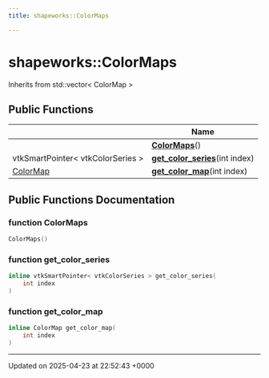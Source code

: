 ```yaml
---
title: shapeworks::ColorMaps

---
```


# shapeworks::ColorMaps





Inherits from std::vector< ColorMap >

## Public Functions

|                | Name           |
| -------------- | -------------- |
| | **[ColorMaps](../Classes/classshapeworks_1_1ColorMaps.md#function-colormaps)**() |
| vtkSmartPointer< vtkColorSeries > | **[get_color_series](../Classes/classshapeworks_1_1ColorMaps.md#function-get-color-series)**(int index) |
| [ColorMap](../Classes/classshapeworks_1_1ColorMap.md) | **[get_color_map](../Classes/classshapeworks_1_1ColorMaps.md#function-get-color-map)**(int index) |

## Public Functions Documentation

### function ColorMaps

```cpp
ColorMaps()
```


### function get_color_series

```cpp
inline vtkSmartPointer< vtkColorSeries > get_color_series(
    int index
)
```


### function get_color_map

```cpp
inline ColorMap get_color_map(
    int index
)
```


-------------------------------

Updated on 2025-04-23 at 22:52:43 +0000